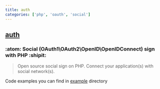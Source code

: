 ```yaml
---
title: auth
categories: ['php', 'oauth', 'social']
---
```

## [auth](https://github.com/SocialConnect/auth)

### :atom: Social (OAuth1\OAuth2\OpenID\OpenIDConnect) sign with PHP :shipit:


> Open source social sign on PHP. Connect your application(s) with social network(s).

Code examples you can find in [example](./example) directory
